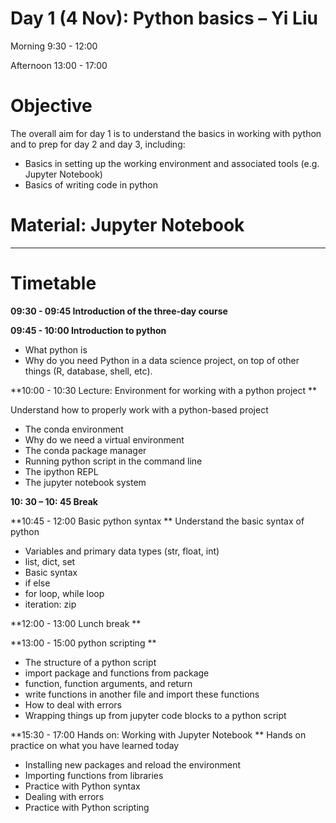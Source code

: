 # Day 1 (4 Nov): Python basics – Yi Liu 

Morning 9:30 - 12:00

Afternoon 13:00 - 17:00

# Objective
The overall aim for day 1 is to understand the basics in working with python and to prep for day 2 and day 3, including: 
- Basics in setting up the working environment and associated tools (e.g. Jupyter Notebook) 
- Basics of writing code in python 

# Material: Jupyter Notebook

----

# Timetable

**09:30 - 09:45 Introduction of the three-day course**

**09:45 - 10:00 Introduction to python**

- What python is 
- Why do you need Python in a data science project, on top of other things (R, database, shell, etc). 

**10:00 - 10:30 Lecture: Environment for working with a python project **

Understand how to properly work with a python-based project 
- The conda environment 
- Why do we need a virtual environment 
- The conda package manager 
- Running python script in the command line 
- The ipython REPL 
- The jupyter notebook system 

**10: 30 – 10: 45 Break**

**10:45 - 12:00 Basic python syntax **
Understand the basic syntax of python 
- Variables and primary data types (str, float, int) 
- list, dict, set 
- Basic syntax 
- if else 
- for loop, while loop 
- iteration: zip 

**12:00 - 13:00 Lunch break **

**13:00 - 15:00 python scripting **
- The structure of a python script 
- import package and functions from package 
- function, function arguments, and return 
- write functions in another file and import these functions 
- How to deal with errors 
- Wrapping things up from jupyter code blocks to a python script 

**15:30 - 17:00 Hands on: Working with Jupyter Notebook **
Hands on practice on what you have learned today 
- Installing new packages and reload the environment 
- Importing functions from libraries 
- Practice with Python syntax 
- Dealing with errors 
- Practice with Python scripting 
